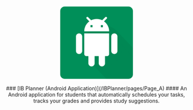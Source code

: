 
<p align = "center">
  <img width="200" height="200" src="/images/ib-planner/cover.png">
</p>

<div style="text-align:center"> 
  ### [IB Planner (Android Application)](/IBPlanner/pages/Page_A)
  #### An Android application for students that automatically schedules your tasks, tracks your grades and provides study suggestions. 
  </div>
